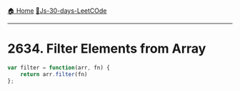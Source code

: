 [🏠 Home](../../README.md)
[🎯Js-30-days-LeetCOde](../JS-30-Days.md)

<hr>

# 2634. Filter Elements from Array

```js
var filter = function(arr, fn) {
	return arr.filter(fn)
};
```